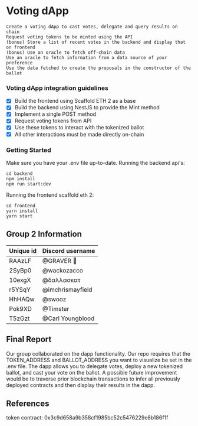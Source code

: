 # Voting dApp
```
Create a voting dApp to cast votes, delegate and query results on chain
Request voting tokens to be minted using the API
(bonus) Store a list of recent votes in the backend and display that on frontend
(bonus) Use an oracle to fetch off-chain data
Use an oracle to fetch information from a data source of your preference
Use the data fetched to create the proposals in the constructor of the ballot
```
### Voting dApp integration guidelines
- [x] Build the frontend using Scaffold ETH 2 as a base
- [x] Build the backend using NestJS to provide the Mint method
- [x] Implement a single POST method
- [x] Request voting tokens from API
- [x] Use these tokens to interact with the tokenized ballot
- [x] All other interactions must be made directly on-chain

### Getting Started
Make sure you have your .env file up-to-date. Running the backend api's:
```shell 
cd backend
npm install
npm run start:dev
```
Running the frontend scaffold eth 2:
```shell 
cd frontend
yarn install
yarn start
```
## Group 2 Information

| Unique id | Discord username    |
| --------- | ------------------- |
| RAAzLF    | @GRAVER 👾                |
| 2SyBp0    | @wackozacco        |
| 10exgX    | @δαλλασκατ    |
| r5YSqY    | @imchrismayfield          |
| HhHAQw    | @swooz                |
| Pok9XD    | @Timster            |
| T5zGzt    | @Carl Youngblood            |

##  Final Report

Our group collaborated on the dapp functionality. Our repo requires that the TOKEN_ADDRESS and BALLOT_ADDRESS
you want to visualize be set in the .env file. The dapp allows you to delegate votes, deploy a new tokenized
ballot, and cast your vote on the ballot. A possible future improvement would be to traverse prior blockchain
transactions to infer all previously deployed contracts and then display their results in the dapp.

## References
token contract: 0x3c9d658a9b358cf1985bc52c5476229e8b186f1f


